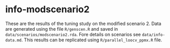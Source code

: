 # info-modscenario2

These are the results of the tuning study on the modified scenario 2.
Data are generated using the file `R/genscen.R` and saved in `data/scenarios/modscenario2.rda`. Fore details on scenarios see `data/info-data.md`. 
This results can be replicated using `R/parallel_loocv_ppmx.R` file. 
